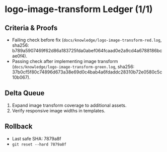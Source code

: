 # logo-image-transform Ledger (1/1)

## Criteria & Proofs
- Failing check before fix (`docs/knowledge/logo-image-transform-red.log`, sha256: b789a5907469f62d86a183725fda0abef064fcaad0e2a9cd4a6788186bcae0f4).
- Passing check after implementing image transform (`docs/knowledge/logo-image-transform-green.log`, sha256: 37b0cf5f80c74896d673a38e69d0c4bab4a6fdaddc28310b72e0580c5c10b067).

## Delta Queue
1. Expand image transform coverage to additional assets.
2. Verify responsive image widths in templates.

## Rollback
- Last safe SHA: 7879a8f
- `git reset --hard 7879a8f`

